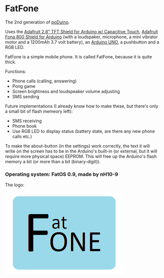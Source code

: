 # FatFone
The 2nd generation of [poDuino](https://github.com/Nanohenry10-9/poDuino).

Uses the [Adafruit 2.8" TFT Shield for Arduino w/ Capacitive Touch](https://www.adafruit.com/product/1947), [Adafruit Fona 800 Shield for Arduino](https://www.adafruit.com/product/2468) (with a loudspaker, microphone, a mini vibrator motor and a 1200mAh 3.7 volt battery), an [Arduino UNO](https://www.arduino.cc/en/Main/ArduinoBoardUno), a pushbutton and a RGB LED.

FatFone is a simple mobile phone. It is called FatFone, because it is quite thick.

Functions:
- Phone calls (calling, answering)
- Pong game
- Screen brightness and loudspeaker volume adjusting
- SMS sending

Future implementations (I already know how to make these, but there's only a small bit of flash memeory left):
- SMS receiving
- Phone book
- Use RGB LED to display status (battery state, are there any new phone calls etc.)

To make the about-button (in the settings) work correctly, the text it will write on the screen has to be in the Arduino's built-in (or external, but it will require more physical space) EEPROM. This will free up the Arduino's flash memory a bit (or more than a bit (binary-digit)).

### Operating system: FatOS 0.9, made by nH10-9

The logo:

![FatFone logo](FatFoneLogo.png)